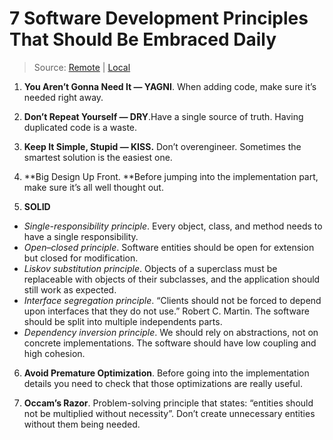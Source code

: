 # 7 Software Development Principles That Should Be Embraced Daily
> Source: [Remote](https://betterprogramming.pub/7-software-development-principles-that-should-be-embraced-daily-c26a94ec4ecc) | [Local](./Sources/7SoftwareDevelopmentPrinciplesThatShouldBeEmbracedDaily.pdf)

1. **You Aren’t Gonna Need It — YAGNI**. When adding code, make sure it’s needed right away. 

2. **Don’t Repeat Yourself — DRY**.Have a single source of truth. Having duplicated code is a waste. 

3. **Keep It Simple, Stupid — KISS.** Don’t overengineer. Sometimes the smartest solution is the easiest one.

4. **Big Design Up Front. **Before jumping into the implementation part, make sure it’s all well thought out.

5. **SOLID**
  - *Single-responsibility principle*. Every object, class, and method needs to have a single responsibility.
  - *Open–closed principle*. Software entities should be open for extension but closed for modification.
  - *Liskov substitution principle*. Objects of a superclass must be replaceable with objects of their subclasses, and the application should still work as expected.
  - *Interface segregation principle*. “Clients should not be forced to depend upon interfaces that they do not use.” Robert C. Martin. The software should be split into multiple independents parts.
  - *Dependency inversion principle*. We should rely on abstractions, not on concrete implementations. The software should have low coupling and high cohesion. 

6. **Avoid Premature Optimization**.  Before going into the implementation details you need to check that those optimizations are really useful.

7. **Occam’s Razor**. Problem-solving principle that states: “entities should not be multiplied without necessity”. Don’t create unnecessary entities without them being needed.


